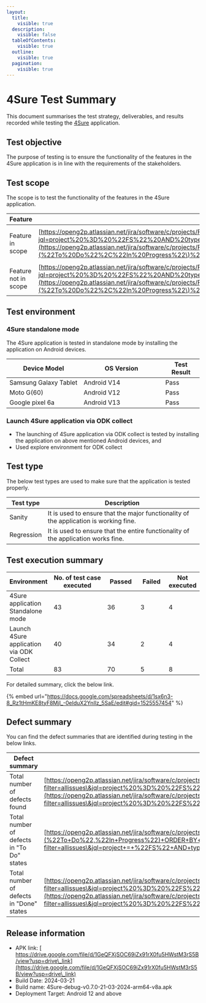 ```yaml
---
layout:
  title:
    visible: true
  description:
    visible: false
  tableOfContents:
    visible: true
  outline:
    visible: true
  pagination:
    visible: true
---
```


# 4Sure Test Summary

This document summarises the test strategy, deliverables, and results recorded while testing the [4Sure](./) application.

## Test objective

The purpose of testing is to ensure the functionality of the features in the 4Sure application is in line with the requirements of the stakeholders.

## **Test scope**

The scope is to test the functionality of the features in the 4Sure application.

| Feature                         | Test Cases                                                                                                                                                                                                                                                                                                                                                                                                                                   |
| ------------------------------- | -------------------------------------------------------------------------------------------------------------------------------------------------------------------------------------------------------------------------------------------------------------------------------------------------------------------------------------------------------------------------------------------------------------------------------------------- |
| <p>Feature in scope </p><p></p> | [https://openg2p.atlassian.net/jira/software/c/projects/FS/issues/?jql=project%20%3D%20%22FS%22%20AND%20type%20%3D%20story%20AND%20status%20IN%20(%22To%20Do%22%2C%22In%20Progress%22)%20ORDER%20BY%20created%20DESC](https://openg2p.atlassian.net/jira/software/c/projects/FS/issues/?jql=project%20%3D%20%22FS%22%20AND%20type%20%3D%20story%20AND%20status%20IN%20\(%22To%20Do%22%2C%22In%20Progress%22\)%20ORDER%20BY%20created%20DESC) |
| Feature not in scope            | [https://openg2p.atlassian.net/jira/software/c/projects/FS/issues/?jql=project%20%3D%20%22FS%22%20AND%20type%20%3D%20story%20AND%20status%20IN%20(%22To%20Do%22%2C%22In%20Progress%22)%20ORDER%20BY%20created%20DESC](https://openg2p.atlassian.net/jira/software/c/projects/FS/issues/?jql=project%20%3D%20%22FS%22%20AND%20type%20%3D%20story%20AND%20status%20IN%20\(%22To%20Do%22%2C%22In%20Progress%22\)%20ORDER%20BY%20created%20DESC) |

## **Test environment**

### 4Sure standalone mode

The 4Sure application is tested in standalone mode by installing the application on Android devices.

<table><thead><tr><th width="294">Device Model</th><th width="347">OS Version</th><th width="116">Test Result</th></tr></thead><tbody><tr><td>Samsung Galaxy Tablet</td><td>Android V14</td><td>Pass</td></tr><tr><td>Moto G(60)</td><td>Android V12</td><td>Pass</td></tr><tr><td> Google pixel 6a</td><td>Android V13</td><td>Pass</td></tr></tbody></table>

### Launch 4Sure application via ODK collect

* The launching of 4Sure application via ODK collect is tested by installing the application on above mentioned Android devices, and&#x20;
* Used explore environment for ODK collect&#x20;

## Test type

The below test types are used to make sure that the application is tested properly.

| Test type  | Description                                                                           |
| ---------- | ------------------------------------------------------------------------------------- |
| Sanity     | It is used to ensure that the major functionality of the application is working fine. |
| Regression | It is used to ensure that the entire functionality    of the application works fine.  |

## Test execution summary

<table><thead><tr><th>Environment</th><th width="225">No. of test case executed</th><th width="98">Passed</th><th width="80">Failed</th><th>Not executed</th></tr></thead><tbody><tr><td>4Sure application Standalone mode</td><td>43</td><td>36</td><td>3</td><td>4</td></tr><tr><td>Launch 4Sure application via ODK Collect</td><td>40</td><td>34</td><td>2</td><td>4</td></tr><tr><td>Total</td><td>83</td><td>70</td><td>5</td><td>8</td></tr></tbody></table>

For detailed summary, click the below link.

{% embed url="https://docs.google.com/spreadsheets/d/1sx6n3-8_Rz1tHmKE8tyF8MjI_-0eIduX2YnIlz_5SaE/edit#gid=1525557454" %}

## **Defect summary**

You can find the defect summaries that are identified during testing in the below links.

| Defect summary                            | Link                                                                                                                                                                                                                                                                                                                                                                                                 |
| ----------------------------------------- | ---------------------------------------------------------------------------------------------------------------------------------------------------------------------------------------------------------------------------------------------------------------------------------------------------------------------------------------------------------------------------------------------------- |
| Total number of defects found             | [https://openg2p.atlassian.net/jira/software/c/projects/FS/issues/?filter=allissues\&jql=project%20%3D%20%22FS%22%20AND%20type%3D%20bug%20ORDER%20BY%20created%20DESC](https://openg2p.atlassian.net/jira/software/c/projects/FS/issues/?filter=allissues\&jql=project%20%3D%20%22FS%22%20AND%20type%3D%20bug%20ORDER%20BY%20created%20DESC)                                                         |
| Total number of defects in "To Do" states | [https://openg2p.atlassian.net/jira/software/c/projects/FS/issues/?filter=allissues\&jql=project+=+%22FS%22+AND+type=+bug+AND+status+IN+(%22To+Do%22,%22In+Progress%22)+ORDER+BY+created+DESC](https://openg2p.atlassian.net/jira/software/c/projects/FS/issues/?filter=allissues\&jql=project+=+%22FS%22+AND+type=+bug+AND+status+IN+\(%22To+Do%22,%22In+Progress%22\)+ORDER+BY+created+DESC)       |
| Total number of defects in "Done" states  | [https://openg2p.atlassian.net/jira/software/c/projects/FS/issues/?filter=allissues\&jql=project%20%3D%20%22FS%22%20AND%20type%3D%20bug%20AND%20status%20%3D%20Done%20ORDER%20BY%20created%20DESC](https://openg2p.atlassian.net/jira/software/c/projects/FS/issues/?filter=allissues\&jql=project%20%3D%20%22FS%22%20AND%20type%3D%20bug%20AND%20status%20%3D%20Done%20ORDER%20BY%20created%20DESC) |

## Release information

* APK link: [ https://drive.google.com/file/d/1GeQFXjSOC69iZx91rX0fu5HWstM3rS5B/view?usp=drive\_link](https://drive.google.com/file/d/1GeQFXjSOC69iZx91rX0fu5HWstM3rS5B/view?usp=drive\_link)
* Build Date: 2024-03-21
* Build name: 4Sure-debug-v0.7.0-21-03-2024-arm64-v8a.apk
* Deployment Target: Android 12 and above

